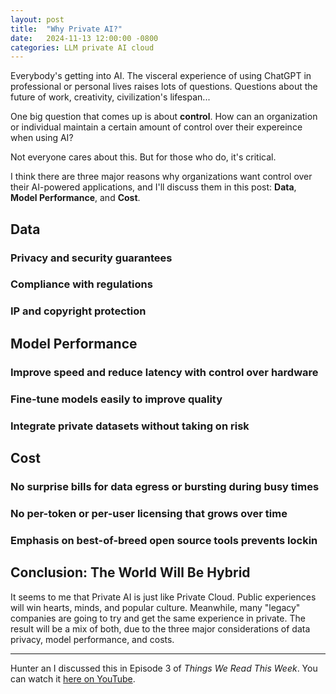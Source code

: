 ```yaml
---
layout: post
title:  "Why Private AI?"
date:   2024-11-13 12:00:00 -0800
categories: LLM private AI cloud
---
```



Everybody's getting into AI. The visceral experience of using ChatGPT in professional or personal lives raises lots of questions. Questions about the future of work, creativity, civilization's lifespan...

One big question that comes up is about **control**. How can an organization or individual maintain a certain amount of control over their expereince when using AI?

Not everyone cares about this. But for those who do, it's critical.

I think there are three major reasons why organizations want control over their AI-powered applications, and I'll discuss them in this post: **Data**, **Model Performance**, and **Cost**.


## Data

### Privacy and security guarantees

### Compliance with regulations

### IP and copyright protection 



## Model Performance

### Improve speed and reduce latency with control over hardware

### Fine-tune models easily to improve quality

### Integrate private datasets without taking on risk


## Cost

### No surprise bills for data egress or bursting during busy times

### No per-token or per-user licensing that grows over time

### Emphasis on best-of-breed open source tools prevents lockin


## Conclusion: The World Will Be Hybrid

It seems to me that Private AI is just like Private Cloud. Public experiences will win hearts, minds, and popular culture. Meanwhile, many "legacy" companies are going to try and get the same experience in private. The result will be a mix of both, due to the three major considerations of data privacy, model performance, and costs.

- - -

Hunter an I discussed this in Episode 3 of *Things We Read This Week*. You can watch it [here on YouTube](https://www.youtube.com/watch?v=Byjlr0xplNI).
